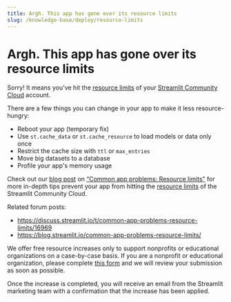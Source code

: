 ```yaml
---
title: Argh. This app has gone over its resource limits
slug: /knowledge-base/deploy/resource-limits
---
```


# Argh. This app has gone over its resource limits

Sorry! It means you've hit the [resource limits](/streamlit-community-cloud/manage-your-app#app-resources-and-limits) of your [Streamlit Community Cloud](https://streamlit.io/cloud) account.

There are a few things you can change in your app to make it less resource-hungry:

- Reboot your app (temporary fix)
- Use `st.cache_data` or `st.cache_resource` to load models or data only once
- Restrict the cache size with `ttl` or `max_entries`
- Move big datasets to a database
- Profile your app's memory usage

Check out our [blog post](https://blog.streamlit.io/common-app-problems-resource-limits/) on [“Common app problems: Resource limits"](https://blog.streamlit.io/common-app-problems-resource-limits/) for more in-depth tips prevent your app from hitting the [resource limits](/streamlit-community-cloud/manage-your-app#app-resources-and-limits) of the Streamlit Community Cloud.

Related forum posts:

- <https://discuss.streamlit.io/t/common-app-problems-resource-limits/16969>
- <https://blog.streamlit.io/common-app-problems-resource-limits/>

We offer free resource increases only to support nonprofits or educational organizations on a case-by-case basis. If you are a nonprofit or educational organization, please complete [this form](https://docs.google.com/forms/d/e/1FAIpQLSfzPNqrvH0HeaJnl0dtBgVV-ILqavzSmAEk84vDnMFIbvkGVA/viewform) and we will review your submission as soon as possible.

Once the increase is completed, you will receive an email from the Streamlit marketing team with a confirmation that the increase has been applied.
